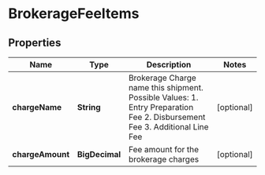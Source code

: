 

# BrokerageFeeItems


## Properties

| Name | Type | Description | Notes |
|------------ | ------------- | ------------- | -------------|
|**chargeName** | **String** | Brokerage Charge name this shipment. Possible Values: 1. Entry Preparation Fee 2. Disbursement Fee 3. Additional Line Fee |  [optional] |
|**chargeAmount** | **BigDecimal** | Fee amount for the brokerage charges |  [optional] |




